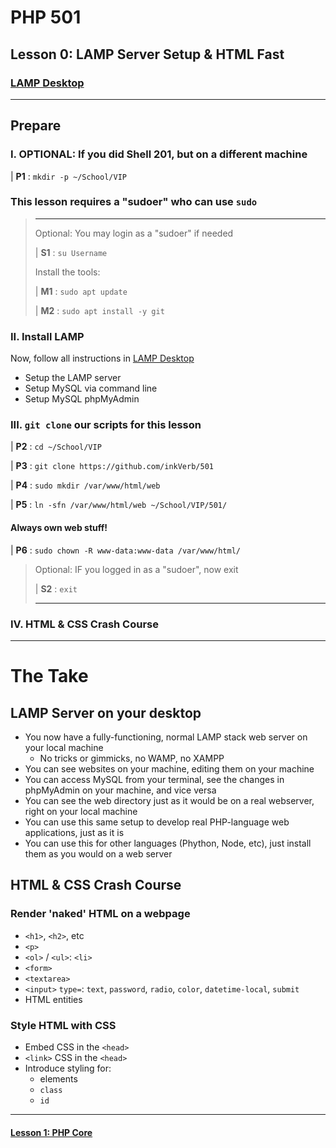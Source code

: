 # PHP 501
## Lesson 0: LAMP Server Setup & HTML Fast

### [LAMP Desktop](https://github.com/inkVerb/vip/blob/master/Cheat-Sheets/LAMP-Desktop.md)

___
## Prepare

### I. OPTIONAL: If you did Shell 201, but on a different machine

| **P1** : `mkdir -p ~/School/VIP`

### This lesson requires a "sudoer" who can use `sudo`
>
> ___
> Optional: You may login as a "sudoer" if needed
>
> | **S1** : `su Username`
>
> Install the tools:
>
> | **M1** : `sudo apt update`
>
> | **M2** : `sudo apt install -y git`
>

### II. Install LAMP

Now, follow all instructions in [LAMP Desktop](https://github.com/inkVerb/vip/blob/master/Cheat-Sheets/LAMP-Desktop.md)
- Setup the LAMP server
- Setup MySQL via command line
- Setup MySQL phpMyAdmin


### III. `git clone` our scripts for this lesson

| **P2** : `cd ~/School/VIP`

| **P3** : `git clone https://github.com/inkVerb/501`

| **P4** : `sudo mkdir /var/www/html/web`

| **P5** : `ln -sfn /var/www/html/web ~/School/VIP/501/`

#### Always own web stuff!

| **P6** : `sudo chown -R www-data:www-data /var/www/html/`

>
> Optional: IF you logged in as a "sudoer", now exit
>
> | **S2** : `exit`
> ___
>

### IV. HTML & CSS Crash Course

___

# The Take

## LAMP Server on your desktop
- You now have a fully-functioning, normal LAMP stack web server on your local machine
  - No tricks or gimmicks, no WAMP, no XAMPP
- You can see websites on your machine, editing them on your machine
- You can access MySQL from your terminal, see the changes in phpMyAdmin on your machine, and vice versa
- You can see the web directory just as it would be on a real webserver, right on your local machine
- You can use this same setup to develop real PHP-language web applications, just as it is
- You can use this for other languages (Phython, Node, etc), just install them as you would on a web server

## HTML & CSS Crash Course

### Render 'naked' HTML on a webpage
- `<h1>`, `<h2>`, etc
- `<p>`
- `<ol>` / `<ul>`: `<li>`
- `<form>`
- `<textarea>`
- `<input>` `type=`: `text`, `password`, `radio`, `color`, `datetime-local`, `submit`
- HTML entities

### Style HTML with CSS
- Embed CSS in the `<head>`
- `<link>` CSS in the `<head>`
- Introduce styling for:
  - elements
  - `class`
  - `id`

___

#### [Lesson 1: PHP Core](https://github.com/inkVerb/vip/blob/master/501-php/Lesson-01.md)
